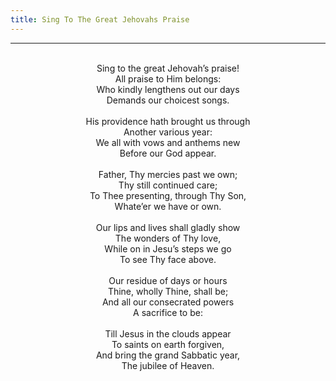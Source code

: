 ```yaml
---
title: Sing To The Great Jehovahs Praise
---
```


---
<center>
<br/>
Sing to the great Jehovah’s praise!<br/>
All praise to Him belongs:<br/>
Who kindly lengthens out our days<br/>
Demands our choicest songs.<br/>
<br/>
His providence hath brought us through<br/>
Another various year:<br/>
We all with vows and anthems new<br/>
Before our God appear.<br/>
<br/>
Father, Thy mercies past we own;<br/>
Thy still continued care;<br/>
To Thee presenting, through Thy Son,<br/>
Whate’er we have or own.<br/>
<br/>
Our lips and lives shall gladly show<br/>
The wonders of Thy love,<br/>
While on in Jesu’s steps we go<br/>
To see Thy face above.<br/>
<br/>
Our residue of days or hours<br/>
Thine, wholly Thine, shall be;<br/>
And all our consecrated powers<br/>
A sacrifice to be:<br/>
<br/>
Till Jesus in the clouds appear<br/>
To saints on earth forgiven,<br/>
And bring the grand Sabbatic year,<br/>
The jubilee of Heaven.<br/>

</center>